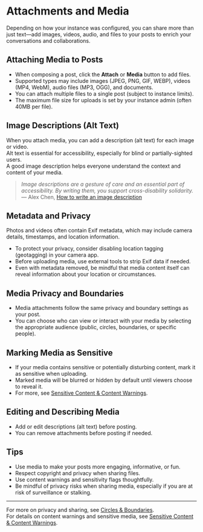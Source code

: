 # Attachments and Media

Depending on how your instance was configured, you can share more than just text—add images, videos, audio, and files to your posts to enrich your conversations and collaborations.

## Attaching Media to Posts

- When composing a post, click the **Attach** or **Media** button to add files.
- Supported types may include images (JPEG, PNG, GIF, WEBP), videos (MP4, WebM), audio files (MP3, OGG), and documents.
- You can attach multiple files to a single post (subject to instance limits).
- The maximum file size for uploads is set by your instance admin (often 40MB per file).

## Image Descriptions (Alt Text)

When you attach media, you can add a description (alt text) for each image or video.  
Alt text is essential for accessibility, especially for blind or partially-sighted users.  
A good image description helps everyone understand the context and content of your media.

> *Image descriptions are a gesture of care and an essential part of accessibility. By writing them, you support cross-disability solidarity.*  
> — Alex Chen, [How to write an image description](https://rootedinrights.org/how-to-write-an-image-description/)

## Metadata and Privacy

Photos and videos often contain Exif metadata, which may include camera details, timestamps, and location information.  

- To protect your privacy, consider disabling location tagging (geotagging) in your camera app.
- Before uploading media, use external tools to strip Exif data if needed.
- Even with metadata removed, be mindful that media content itself can reveal information about your location or circumstances.

## Media Privacy and Boundaries

- Media attachments follow the same privacy and boundary settings as your post.
- You can choose who can view or interact with your media by selecting the appropriate audience (public, circles, boundaries, or specific people).

## Marking Media as Sensitive

- If your media contains sensitive or potentially disturbing content, mark it as sensitive when uploading.
- Marked media will be blurred or hidden by default until viewers choose to reveal it.
- For more, see [Sensitive Content & Content Warnings](./content-warnings.md).

## Editing and Describing Media

- Add or edit descriptions (alt text) before posting.
- You can remove attachments before posting if needed.

## Tips

- Use media to make your posts more engaging, informative, or fun.
- Respect copyright and privacy when sharing files.
- Use content warnings and sensitivity flags thoughtfully.
- Be mindful of privacy risks when sharing media, especially if you are at risk of surveillance or stalking.

---

For more on privacy and sharing, see [Circles & Boundaries](/docs/user_guides/boundaries.md).  
For details on content warnings and sensitive media, see [Sensitive Content & Content Warnings](./content-warnings.md).
